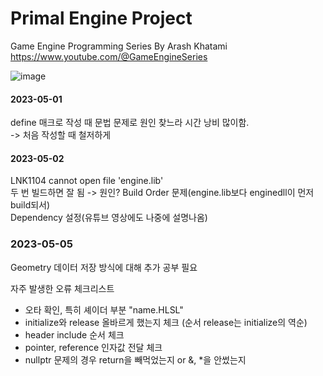 # Primal Engine Project
Game Engine Programming Series By Arash Khatami   
https://www.youtube.com/@GameEngineSeries

![image](https://user-images.githubusercontent.com/22045739/233913997-e5423f5a-ecb2-4fd5-946a-2b236c4e3f38.png)

#### 2023-05-01   
define 매크로 작성 때 문법 문제로 원인 찾느라 시간 낭비 많이함.   
-> 처음 작성할 때 철저하게   

#### 2023-05-02   
LNK1104 cannot open file 'engine.lib'   
두 번 빌드하면 잘 됨 -> 원인?
Build Order 문제(engine.lib보다 enginedll이 먼저 build되서)  
Dependency 설정(유튜브 영상에도 나중에 설명나옴)

### 2023-05-05   
Geometry 데이터 저장 방식에 대해 추가 공부 필요

자주 발생한 오류 체크리스트   
- 오타 확인, 특히 셰이더 부분 "name.HLSL"
- initialize와 release 올바르게 했는지 체크 (순서 release는 initialize의 역순)
- header include 순서 체크
- pointer, reference 인자값 전달 체크
- nullptr 문제의 경우 return을 빼먹었는지 or &, *을 안썼는지
